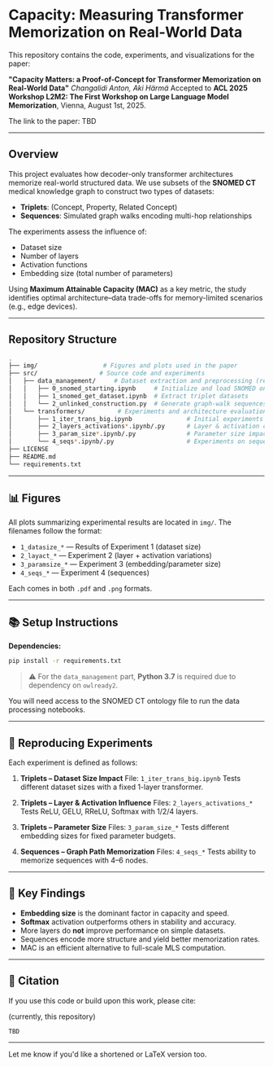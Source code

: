 # Capacity: Measuring Transformer Memorization on Real-World Data

This repository contains the code, experiments, and visualizations for the paper:

**"Capacity Matters: a Proof-of-Concept for Transformer Memorization on Real-World Data"**
*Changalidi Anton, Aki Härmä*
Accepted to **ACL 2025 Workshop L2M2: The First Workshop on Large Language Model Memorization**, Vienna, August 1st, 2025.

The link to the paper: TBD

---

## Overview

This project evaluates how decoder-only transformer architectures memorize real-world structured data. We use subsets of the **SNOMED CT** medical knowledge graph to construct two types of datasets:

* **Triplets**: (Concept, Property, Related Concept)
* **Sequences**: Simulated graph walks encoding multi-hop relationships

The experiments assess the influence of:

* Dataset size
* Number of layers
* Activation functions
* Embedding size (total number of parameters)

Using **Maximum Attainable Capacity (MAC)** as a key metric, the study identifies optimal architecture–data trade-offs for memory-limited scenarios (e.g., edge devices).

---

## Repository Structure

```bash
.
├── img/                  # Figures and plots used in the paper
├── src/                 # Source code and experiments
│   ├── data_management/     # Dataset extraction and preprocessing (requires Python 3.7)
│   │   ├── 0_snomed_starting.ipynb     # Initialize and load SNOMED ontology
│   │   ├── 1_snomed_get_dataset.ipynb  # Extract triplet datasets
│   │   └── 2_unlinked_construction.py  # Generate graph-walk sequences
│   └── transformers/         # Experiments and architecture evaluation
│       ├── 1_iter_trans_big.ipynb               # Initial experiments (triplets)
│       ├── 2_layers_activations*.ipynb/.py      # Layer & activation comparisons
│       ├── 3_param_size*.ipynb/.py              # Parameter size impact
│       └── 4_seqs*.ipynb/.py                    # Experiments on sequence-based datasets
├── LICENSE
├── README.md
└── requirements.txt
```

---

## 📊 Figures

All plots summarizing experimental results are located in `img/`. The filenames follow the format:

* `1_datasize_*` — Results of Experiment 1 (dataset size)
* `2_layact_*` — Experiment 2 (layer + activation variations)
* `3_paramsize_*` — Experiment 3 (embedding/parameter size)
* `4_seqs_*` — Experiment 4 (sequences)

Each comes in both `.pdf` and `.png` formats.

---

## 📚 Setup Instructions

**Dependencies:**

```bash
pip install -r requirements.txt
```

> ⚠️ For the `data_management` part, **Python 3.7** is required due to dependency on `owlready2`.

You will need access to the SNOMED CT ontology file to run the data processing notebooks.

---

## 🧪 Reproducing Experiments

Each experiment is defined as follows:

1. **Triplets – Dataset Size Impact**
   File: `1_iter_trans_big.ipynb`
   Tests different dataset sizes with a fixed 1-layer transformer.

2. **Triplets – Layer & Activation Influence**
   Files: `2_layers_activations_*`
   Tests ReLU, GELU, RReLU, Softmax with 1/2/4 layers.

3. **Triplets – Parameter Size**
   Files: `3_param_size_*`
   Tests different embedding sizes for fixed parameter budgets.

4. **Sequences – Graph Path Memorization**
   Files: `4_seqs_*`
   Tests ability to memorize sequences with 4–6 nodes.

---

## 🧠 Key Findings

* **Embedding size** is the dominant factor in capacity and speed.
* **Softmax** activation outperforms others in stability and accuracy.
* More layers do **not** improve performance on simple datasets.
* Sequences encode more structure and yield better memorization rates.
* MAC is an efficient alternative to full-scale MLS computation.

---

## 📢 Citation

If you use this code or build upon this work, please cite:

(currently, this repository)

```
TBD
```

---

Let me know if you'd like a shortened or LaTeX version too.


